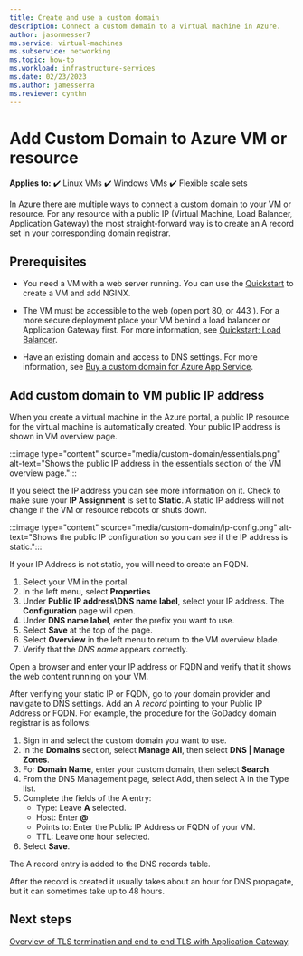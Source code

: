 ```yaml
---
title: Create and use a custom domain 
description: Connect a custom domain to a virtual machine in Azure.
author: jasonmesser7
ms.service: virtual-machines
ms.subservice: networking
ms.topic: how-to
ms.workload: infrastructure-services
ms.date: 02/23/2023
ms.author: jamesserra
ms.reviewer: cynthn
---
```



# Add Custom Domain to Azure VM or resource

**Applies to:** :heavy_check_mark: Linux VMs :heavy_check_mark: Windows VMs :heavy_check_mark: Flexible scale sets


In Azure there are multiple ways to connect a custom domain to your VM or resource. For any resource with a public IP (Virtual Machine, Load Balancer, Application Gateway) the most straight-forward way is to create an A record set in your corresponding domain registrar. 

## Prerequisites 
- You need a VM with a web server running. You can use the [Quickstart](./linux/quick-create-cli.md) to create a VM and add NGINX.

- The VM must be accessible to the web (open port 80, or 443 ). For a more secure deployment place your VM behind a load balancer or Application Gateway first. For more information, see [Quickstart: Load Balancer](../load-balancer/quickstart-load-balancer-standard-public-portal.md?tabs=option-1-create-load-balancer-standard).

- Have an existing domain and access to DNS settings. For more information, see [Buy a custom domain for Azure App Service](../app-service/manage-custom-dns-buy-domain.md).


## Add custom domain to VM public IP address

When you create a virtual machine in the Azure portal, a public IP resource for the virtual machine is automatically created. Your public IP address is shown in VM overview page. 
 
:::image type="content" source="media/custom-domain/essentials.png" alt-text="Shows the public IP address in the essentials section of the VM overview page.":::

If you select the IP address you can see more information on it. Check to make sure your **IP Assignment** is set to **Static**. A static IP address will not change if the VM or resource reboots or shuts down.

:::image type="content" source="media/custom-domain/ip-config.png" alt-text="Shows the public IP configuration so you can see if the IP address is static.":::

If your IP Address is not static, you will need to create an FQDN. 

1. Select your VM in the portal. 
1. In the left menu, select **Properties**
1. Under **Public IP address\DNS name label**, select your IP address. The **Configuration** page will open.
2. Under **DNS name label**, enter the prefix you want to use.
3. Select **Save** at the top of the page.
4. Select **Overview** in the left menu to return to the VM overview blade.
5. Verify that the *DNS name* appears correctly. 

Open a browser and enter your IP address or FQDN and verify that it shows the web content running on your VM.
 
After verifying your static IP or FQDN, go to your domain provider and navigate to DNS settings. Add an *A record* pointing to your Public IP Address or FQDN. For example, the procedure for the GoDaddy domain registrar is as follows:

1. Sign in and select the custom domain you want to use.
2. In the **Domains** section, select **Manage All**, then select **DNS | Manage Zones**.
3. For **Domain Name**, enter your custom domain, then select **Search**.
4. From the DNS Management page, select Add, then select A in the Type list.
5. Complete the fields of the A entry:
    - Type: Leave **A** selected.
    - Host: Enter **@**
    - Points to: Enter the Public IP Address or FQDN of your VM. 
    - TTL: Leave one hour selected.
6. Select **Save**.

The A record entry is added to the DNS records table.
 
After the record is created it usually takes about an hour for DNS propagate, but it can sometimes take up to 48 hours. 


 
## Next steps
[Overview of TLS termination and end to end TLS with Application Gateway](../application-gateway/ssl-overview.md).

